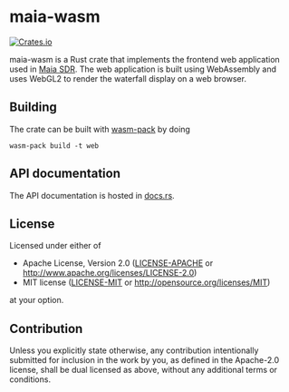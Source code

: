 # maia-wasm

[![Crates.io][crates-badge]][crates-url]

[crates-badge]: https://img.shields.io/crates/v/maia-wasm.svg
[crates-url]: https://crates.io/crates/maia-wasm

maia-wasm is a Rust crate that implements the frontend web application used in
[Maia SDR](https://maia-sdr.org/). The web application is built using
WebAssembly and uses WebGL2 to render the waterfall display on a web browser.

## Building

The crate can be built with [wasm-pack](https://rustwasm.github.io/wasm-pack/)
by doing
```
wasm-pack build -t web
```

## API documentation

The API documentation is hosted in [docs.rs](https://docs.rs/maia-wasm/).

## License

Licensed under either of

 * Apache License, Version 2.0
   ([LICENSE-APACHE](LICENSE-APACHE) or http://www.apache.org/licenses/LICENSE-2.0)
 * MIT license
   ([LICENSE-MIT](LICENSE-MIT) or http://opensource.org/licenses/MIT)

at your option.

## Contribution

Unless you explicitly state otherwise, any contribution intentionally submitted
for inclusion in the work by you, as defined in the Apache-2.0 license, shall be
dual licensed as above, without any additional terms or conditions.

